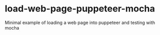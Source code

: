 # load-web-page-puppeteer-mocha
Minimal example of loading a web page into puppeteer and testing with mocha
